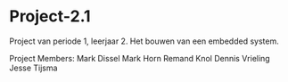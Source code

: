 # Project-2.1
Project van periode 1, leerjaar 2. Het bouwen van een embedded system.

Project Members:
Mark Dissel
Mark Horn
Remand Knol
Dennis Vrieling
Jesse Tijsma